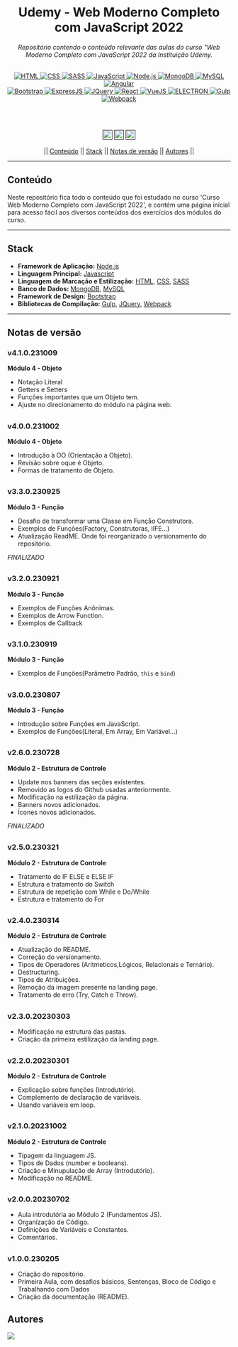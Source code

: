 <h1 align="center">Udemy - Web Moderno Completo com JavaScript 2022</h1>
<p align=center><i align="center">Repositório contendo o conteúdo relevante das aulas do curso "Web Moderno Completo com JavaScript 2022 da Instituição Udemy.</i></p>

<br>

<div align="center">

<a href="https://developer.mozilla.org/pt-BR/docs/Web/HTML">
<img alt="HTML" src="https://img.shields.io/badge/HTML-E34F26.svg?logo=html5&logoColor=white">
</a>
<a href="https://developer.mozilla.org/pt-BR/docs/Web/CSS">
<img alt="CSS" src="https://img.shields.io/badge/CSS-1572B6.svg?logo=css3&logoColor=white">
</a>
<a href="https://sass-lang.com">
<img alt="SASS" src="https://img.shields.io/badge/Sass-hotpink.svg?logo=SASS&logoColor=white">
</a>
<a href="https://developer.mozilla.org/en-US/docs/Web/JavaScript">
<img alt="JavaScript" src="https://img.shields.io/badge/JavaScript-F7DF1E.svg?logo=javascript&logoColor=black">
</a>
<a href="https://nodejs.org">
<img alt="Node.js" src="https://img.shields.io/badge/Node.js-43853D.svg?logo=node.js&logoColor=white">
</a>
<a href="https://www.mongodb.com">
<img alt="MongoDB" src=https://img.shields.io/badge/MongoDB-%234ea94b.svg?&logo=mongodb&logoColor=white>
</a>
<a href="https://www.mysql.com">
<img alt="MySQL" src="https://img.shields.io/badge/MySQL-%2300f.svg?&logo=MySQL&logoColor=white">
</a>
<a href="https://angular.io">
<img alt="Angular" src="https://img.shields.io/badge/Angular-%23DD0031.svg?&logo=Angular&logoColor=white">
</a>
</div>
<div align="center">
<a href="https://getbootstrap.com">
<img alt="Bootstrap" src="https://img.shields.io/badge/Bootstrap-%23563D7C.svg?&logo=Bootstrap&logoColor=white">
</a>
<a href="https://expressjs.com/pt-br/">
<img alt="ExpressJS" src="https://img.shields.io/badge/Express.JS-%23404d59.svg?&logo=Express&logoColor=%2361DAFB">
</a>
<a href="https://jquery.com">
<img alt="JQuery" src="https://img.shields.io/badge/JQuery-%230769AD.svg?&logo=JQuery&logoColor=white">
</a>
<a href="https://pt-br.reactjs.org">
<img alt="React" src="https://img.shields.io/badge/React-%2320232a.svg?&logo=React&logoColor=%2361DAFB">
</a>
<a href="https://vuejs.org">
<img alt="VueJS" src="https://img.shields.io/badge/VueJS-%2335495e.svg?&logo=Vuedotjs&logoColor=%234FC08D">
</a>
<a href="https://www.electronjs.org/pt/">
<img alt="ELECTRON" src="https://img.shields.io/badge/Electron-191970?&logo=Electron&logoColor=white">
</a>
<a href="https://gulpjs.com">
<img alt="Gulp" src="https://img.shields.io/badge/GULP-%23CF4647.svg?&logo=Gulp&logoColor=white">
</a>
<a href="https://webpack.js.org">
<img alt="Webpack" src="https://img.shields.io/badge/Webpack-%238DD6F9.svg?&logo=Webpack&logoColor=black">
</a>

<br><br>

<a href=""><img src="https://img.shields.io/github/last-commit/rryandev/webmoderno-course?" height="22" alt="LastCommit"/></a>
<a href=""><img src="https://img.shields.io/github/languages/code-size/rryandev/webmoderno-course?" height="22" alt="CodeSize"/></a>
<a href=""><img src="https://img.shields.io/badge/version-4.1.0-231009?" height="22" alt="Version"/></a>

|| [Conteúdo](#section-conteudo) || [Stack](#section-stack) || [Notas de versão](#section-changelog) || [Autores](#section-autores) ||

</div>

<hr>

<a name="section-conteudo">

## Conteúdo

</a>

Neste repositório fica todo o conteúdo que foi estudado no curso 'Curso Web Moderno Completo com JavaScript 2022', e contém uma página inicial para acesso fácil aos diversos conteúdos dos exercícios dos módulos do curso.

<hr>

<a name="section-stack">

## Stack

</a>

- **Framework de Aplicação:** [Node.js](https://nodejs.org/en/)
- **Linguagem Principal:** [Javascript](https://developer.mozilla.org/pt-BR/docs/Web/JavaScript)
- **Linguagem de Marcação e Estilização:** [HTML](https://developer.mozilla.org/pt-BR/docs/Web/HTML), [CSS](https://developer.mozilla.org/pt-BR/docs/Web/CSS), [SASS](https://sass-lang.com)
- **Banco de Dados:** [MongoDB](https://www.mongodb.com), [MySQL](https://www.mysql.com)
- **Framework de Design:** [Bootstrap](https://getbootstrap.com)
- **Bibliotecas de Compilação:** [Gulp](https://gulpjs.com), [JQuery](https://jquery.com), [Webpack](https://webpack.js.org)

<hr>

<a name="section-changelog">

## Notas de versão

</a>

### v4.1.0.231009

**Módulo 4 - Objeto**

- Notação Literal
- Getters e Setters
- Funções importantes que um Objeto tem.
- Ajuste no direcionamento do módulo na página web.

##

### v4.0.0.231002

**Módulo 4 - Objeto**

- Introdução à OO (Orientação a Objeto).
- Revisão sobre oque é Objeto.
- Formas de tratamento de Objeto.

##

### v3.3.0.230925

**Módulo 3 - Função**

- Desafio de transformar uma Classe em Funçåo Construtora.
- Exemplos de Funções(Factory, Construtoras, IIFE...)
- Atualização ReadME. Onde foi reorganizado o versionamento do repositório.

*FINALIZADO*

##

### v3.2.0.230921

**Módulo 3 - Função**

- Exemplos de Funções Anônimas.
- Exemplos de Arrow Function.
- Exemplos de Callback

##

### v3.1.0.230919

**Módulo 3 - Função**

- Exemplos de Funções(Parâmetro Padrão, `this` e `bind`)

##

### v3.0.0.230807

**Módulo 3 - Função**

- Introdução sobre Funções em JavaScript.
- Exemplos de Funções(Literal, Em Array, Em Variável...)

##

### v2.6.0.230728

**Módulo 2 - Estrutura de Controle**

- Update nos banners das seções existentes.
- Removido as logos do Github usadas anteriormente.
- Modificação na estilização da página.
- Banners novos adicionados.
- Ícones novos adicionados.

*FINALIZADO*

##

### v2.5.0.230321

**Módulo 2 - Estrutura de Controle**

- Tratamento do IF ELSE e ELSE IF
- Estrutura e tratamento do Switch
- Estrutura de repetição com While e Do/While
- Estrutura e tratamento do For

##

### v2.4.0.230314

**Módulo 2 - Estrutura de Controle**

- Atualização do README.
- Correção do versionamento.
- Tipos de Operadores (Aritmeticos,Lógicos, Relacionais e Ternário).
- Destructuring.
- Tipos de Atribuições.
- Remoção da imagem presente na landing page.
- Tratamento de erro (Try, Catch e Throw).

##

### v2.3.0.20230303

- Modificação na estrutura das pastas.
- Criação da primeira estilização da landing page.

##

### v2.2.0.20230301

**Módulo 2 - Estrutura de Controle**

- Explicação sobre funções (Introdutório).
- Complemento de declaração de variáveis.
- Usando variáveis em loop.

##

### v2.1.0.20231002

**Módulo 2 - Estrutura de Controle**

- Tipagem da linguagem JS.
- Tipos de Dados (number e booleans).
- Criação e Minupulação de Array (Introdutório).
- Modificação no README.

##

### v2.0.0.20230702

- Aula introdutória ao Módulo 2 (Fundamentos JS).
- Organização de Código.
- Definições de Variáveis e Constantes.
- Comentários.

##

### v1.0.0.230205

- Criação do repositório.
- Primeira Aula, com desafios básicos, Sentenças, Bloco de Código e Trabalhando com Dados
- Criação da documentação (README).

<a name="section-autores">

## Autores

</a>

<a href="https://github.com/rryandev/webmoderno-course/graphs/contributors">
  <img src="https://contrib.rocks/image?repo=rryandev/webmoderno-course" />
</a>
